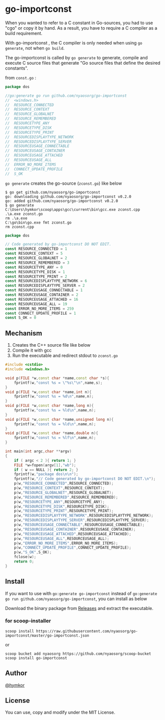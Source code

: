 go-importconst
==============

When you wanted to refer to a C constant in Go-sources, you had to use "cgo" or copy it by hand. As a result, you have to require a C compiler as a build requirement.

With go-importconst , the C compiler is only needed when using `go generate`, not when `go build`.

The go-importconst is called by `go generate` to generate, compile and execute C source files that generate "Go source files that define the desired constants".

from `const.go` :

```go
package dos

//go:generate go run github.com/nyaosorg/go-importconst
//	<windows.h>
//	RESOURCE_CONNECTED
//	RESOURCE_CONTEXT
//	RESOURCE_GLOBALNET
//	RESOURCE_REMEMBERED
//	RESOURCETYPE_ANY
//	RESOURCETYPE_DISK
//	RESOURCETYPE_PRINT
//	RESOURCEDISPLAYTYPE_NETWORK
//	RESOURCEDISPLAYTYPE_SERVER
//	RESOURCEUSAGE_CONNECTABLE
//	RESOURCEUSAGE_CONTAINER
//	RESOURCEUSAGE_ATTACHED
//	RESOURCEUSAGE_ALL
//	ERROR_NO_MORE_ITEMS
//	CONNECT_UPDATE_PROFILE
//	S_OK
```

`go generate` creates the go-source (`zconst.go`) like below

```
$ go get github.com/nyaosorg/go-importconst
go: downloading github.com/nyaosorg/go-importconst v0.2.0
go: added github.com/nyaosorg/go-importconst v0.2.0
$ go generate
C:\Users\hymkor\scoop\apps\gcc\current\bin\gcc.exe zconst.cpp
.\a.exe zconst.go
rm .\a.exe
C:\go\bin\go.exe fmt zconst.go
rm zconst.cpp
```

```zconst.go
package dos

// Code generated by go-importconst DO NOT EDIT.
const RESOURCE_CONNECTED = 1
const RESOURCE_CONTEXT = 5
const RESOURCE_GLOBALNET = 2
const RESOURCE_REMEMBERED = 3
const RESOURCETYPE_ANY = 0
const RESOURCETYPE_DISK = 1
const RESOURCETYPE_PRINT = 2
const RESOURCEDISPLAYTYPE_NETWORK = 6
const RESOURCEDISPLAYTYPE_SERVER = 2
const RESOURCEUSAGE_CONNECTABLE = 1
const RESOURCEUSAGE_CONTAINER = 2
const RESOURCEUSAGE_ATTACHED = 16
const RESOURCEUSAGE_ALL = 19
const ERROR_NO_MORE_ITEMS = 259
const CONNECT_UPDATE_PROFILE = 1
const S_OK = 0
```

Mechanism
---------

1. Creates the C++ source file like below
2. Compile it with gcc
3. Run the executable and redirect stdout to `zconst.go`


```zconst.cpp
#include <cstdio>
#include <windows.h>

void p(FILE *w,const char *name,const char *s){
	fprintf(w,"const %s = \"%s\"\n",name,s);
}
void p(FILE *w,const char *name,int n){
	fprintf(w,"const %s = %d\n",name,n);
}
void p(FILE *w,const char *name,long n){
	fprintf(w,"const %s = %ld\n",name,n);
}
void p(FILE *w,const char *name,unsigned long n){
	fprintf(w,"const %s = %ld\n",name,n);
}
void p(FILE *w,const char *name,double n){
	fprintf(w,"const %s = %lf\n",name,n);
}

int main(int argc,char **argv)
{
    if ( argc < 2 ){ return 1; }
    FILE *w=fopen(argv[1],"wb");
    if ( w == NULL ){ return 2; }
    fprintf(w,"package dos\n\n");
    fprintf(w,"// Code generated by go-importconst DO NOT EDIT.\n");
    p(w,"RESOURCE_CONNECTED",RESOURCE_CONNECTED);
    p(w,"RESOURCE_CONTEXT",RESOURCE_CONTEXT);
    p(w,"RESOURCE_GLOBALNET",RESOURCE_GLOBALNET);
    p(w,"RESOURCE_REMEMBERED",RESOURCE_REMEMBERED);
    p(w,"RESOURCETYPE_ANY",RESOURCETYPE_ANY);
    p(w,"RESOURCETYPE_DISK",RESOURCETYPE_DISK);
    p(w,"RESOURCETYPE_PRINT",RESOURCETYPE_PRINT);
    p(w,"RESOURCEDISPLAYTYPE_NETWORK",RESOURCEDISPLAYTYPE_NETWORK);
    p(w,"RESOURCEDISPLAYTYPE_SERVER",RESOURCEDISPLAYTYPE_SERVER);
    p(w,"RESOURCEUSAGE_CONNECTABLE",RESOURCEUSAGE_CONNECTABLE);
    p(w,"RESOURCEUSAGE_CONTAINER",RESOURCEUSAGE_CONTAINER);
    p(w,"RESOURCEUSAGE_ATTACHED",RESOURCEUSAGE_ATTACHED);
    p(w,"RESOURCEUSAGE_ALL",RESOURCEUSAGE_ALL);
    p(w,"ERROR_NO_MORE_ITEMS",ERROR_NO_MORE_ITEMS);
    p(w,"CONNECT_UPDATE_PROFILE",CONNECT_UPDATE_PROFILE);
    p(w,"S_OK",S_OK);
    fclose(w);
    return 0;
}
```

Install
-------

If you want to use with `go:generate go-importconst` instead of `go:generate go run github.com/nyaosorg/go-importconst`, you can install as below

Download the binary package from [Releases](https://github.com/nyaosorg/go-importconst/releases) and extract the executable.

### for scoop-installer

```
scoop install https://raw.githubusercontent.com/nyaosorg/go-importconst/master/go-importconst.json
```

or

```
scoop bucket add nyaosorg https://github.com/nyaosorg/scoop-bucket
scoop install go-importconst
```

Author
------

[@hymkor](http://github.com/hymkor/)


License
-------

You can use, copy and modify under the MIT License.
